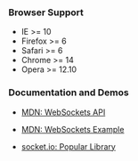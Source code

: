 ### Browser Support

  - IE      >= 10
  - Firefox >= 6
  - Safari  >= 6
  - Chrome  >= 14
  - Opera   >= 12.10

<div class="notes">

### Documentation and Demos

  * [MDN: WebSockets API](https://developer.mozilla.org/en-US/docs/WebSockets)

  * [MDN: WebSockets Example](https://developer.mozilla.org/en-US/docs/Web/API/WebSockets_API/Writing_WebSocket_client_applications)

  * [socket.io: Popular Library](http://socket.io/)

</div>
